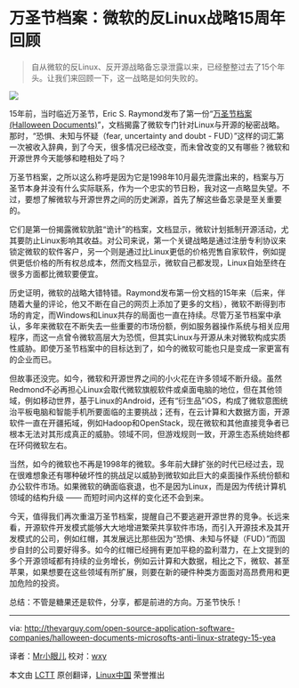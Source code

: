 万圣节档案：微软的反Linux战略15周年回顾
================================================================================
> 自从微软的反Linux、反开源战略备忘录泄露以来，已经整整过去了15个年头。让我们来回顾一下，这一战略是如何失败的。

![](http://thevarguy.com/site-files/thevarguy.com/files/imagecache/medium_img/uploads/2013/10/trickortreat2.jpg) 

15年前，当时临近万圣节，Eric S. Raymond发布了第一份“[万圣节档案(Halloween Documents)][1]”，文档揭露了微软专门针对Linux与开源的秘密战略。那时，“恐惧、未知与怀疑（fear, uncertainty and doubt - FUD）”这样的词汇第一次被收入辞典，到了今天，很多情况已经改变，而未曾改变的又有哪些？微软和开源世界今天能够和睦相处了吗？

万圣节档案，之所以这么称呼是因为它是1998年10月最先泄露出来的，档案与万圣节本身并没有什么实际联系，作为一个忠实的节日粉，我对这一点略显失望。不过，要想了解微软与开源世界之间的历史渊源，首先了解这些备忘录是至关重要的。

它们是第一份揭露微软肮脏“诡计”的档案，文档显示，微软计划抵制开源活动，尤其要防止Linux影响其收益。对公司来说，第一个关键战略是通过注册专利协议来锁定微软的软件客户，另一个则是通过比Linux更低的价格兜售自家软件，例如提供更低价格的所有权总成本，然而文档显示，微软自己都发现，Linux自始至终在很多方面都比微软要便宜。

历史证明，微软的战略大错特错。Raymond发布第一份文档的15年来（后来，伴随着大量的评论，他又不断在自己的网页上添加了更多的文档），微软不断得到市场的肯定，而Windows和Linux共存的局面也一直在持续。尽管万圣节档案中承认，多年来微软在不断失去一些重要的市场份额，例如服务器操作系统与相关应用程序，而这一点曾令微软高层大为恐慌，但其实Linux与开源从未对微软构成实质性威胁。即使万圣节档案中的目标达到了，如今的微软可能也只是变成一家更富有的企业而已。

但故事还没完。如今，微软和开源世界之间的小火花在许多领域不断升级。虽然Redmond不必再担心Linux会取代微软旗舰软件或桌面电脑的地位，但在其他领域，例如移动世界，基于Linux的Android，还有“衍生品”iOS，构成了微软意图统治平板电脑和智能手机所要面临的主要挑战；还有，在云计算和大数据方面，开源软件一直在开疆拓域，例如Hadoop和OpenStack，现在微软和其他直接竞争者已根本无法对其形成真正的威胁。领域不同，但游戏规则一致，开源生态系统始终都在环伺微软左右。

当然，如今的微软也不再是1998年的微软。多年前大肆扩张的时代已经过去，现在很难想象还有哪种破坏性的挑战足以威胁到微软如此巨大的桌面操作系统份额和办公软件市场。如果微软的确面临衰退，也不是因为Linux，而是因为传统计算机领域的结构升级 —— 而短时间内这样的变化还不会到来。

今天，值得我们再次重温万圣节档案，提醒自己不要逃避开源世界的竞争。长远来看，开源软件开发模式能够大大地增进繁荣共享软件市场，而引入开源技术及其开发模式的公司，例如红帽，其发展远比那些因为“恐惧、未知与怀疑（FUD）”而固步自封的公司要好得多。如今的红帽已经拥有更加平稳的盈利潜力，在上文提到的多个开源领域都有持续的业务增长，例如云计算和大数据，相比之下，微软、甚至苹果，如果想要在这些领域有所扩展，则要在新的硬件种类方面面对高昂费用和更加危险的投资。

总结：不管是糖果还是软件，分享，都是前进的方向。万圣节快乐！

--------------------------------------------------------------------------------

via: http://thevarguy.com/open-source-application-software-companies/halloween-documents-microsofts-anti-linux-strategy-15-yea

译者：[Mr小眼儿](http://blog.csdn.net/tinyeyeser) 校对：[wxy](https://github.com/wxy)

本文由 [LCTT](https://github.com/LCTT/TranslateProject) 原创翻译，[Linux中国](http://linux.cn/) 荣誉推出

[1]:http://www.catb.org/~esr/halloween/